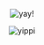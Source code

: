 
<div align="center"> 

![yay!](https://komarev.com/ghpvc/?username=your-DeuteragonistIllusion) 
</div>


<div align="center">

![yippi](https://i.pinimg.com/736x/b1/7e/72/b17e72676c9c524f161043225eb3bb2e.jpg)
</div>
